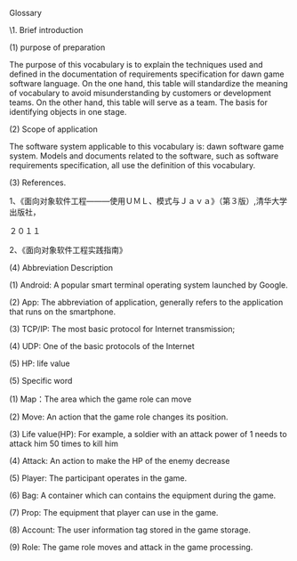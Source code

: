 Glossary

\1.    Brief introduction

(1)   purpose of preparation

The purpose of this vocabulary is to explain the techniques used and defined in the documentation of requirements specification for dawn game software language. On the one hand, this table will standardize the meaning of vocabulary to avoid misunderstanding by customers or development teams. On the other hand, this table will serve as a team.  The basis for identifying objects in one stage.

 

(2)   Scope of application

The software system applicable to this vocabulary is: dawn software game system. Models and documents related to the software, such as software requirements specification, all use the definition of this vocabulary.

(3) References.

1、《面向对象软件工程———使用ＵＭＬ、模式与Ｊａｖａ》（第３版）,清华大学出版社，

２０１１

2、《面向对象软件工程实践指南》

(4) Abbreviation Description

(1) Android: A popular smart terminal operating system launched by Google.

(2) App: The abbreviation of application, generally refers to the application that runs on the smartphone.

(3) TCP/IP: The most basic protocol for Internet transmission;

(4) UDP: One of the basic protocols of the Internet

(5) HP: life value

 

(5) Specific word

(1) Map：The area which the game role can move

(2) Move: An action that the game role changes its position.

(3) Life value(HP): For example, a soldier with an attack power of 1 needs to attack him 50 times to kill him

(4) Attack:  An action to make the HP of the enemy decrease

(5) Player: The participant operates in the game.

(6) Bag:  A container which can contains the equipment during the game.

(7) Prop: The equipment that player can use in the game.

(8) Account: The user information tag stored in the game storage.

(9) Role: The game role moves and attack in the game processing.

 